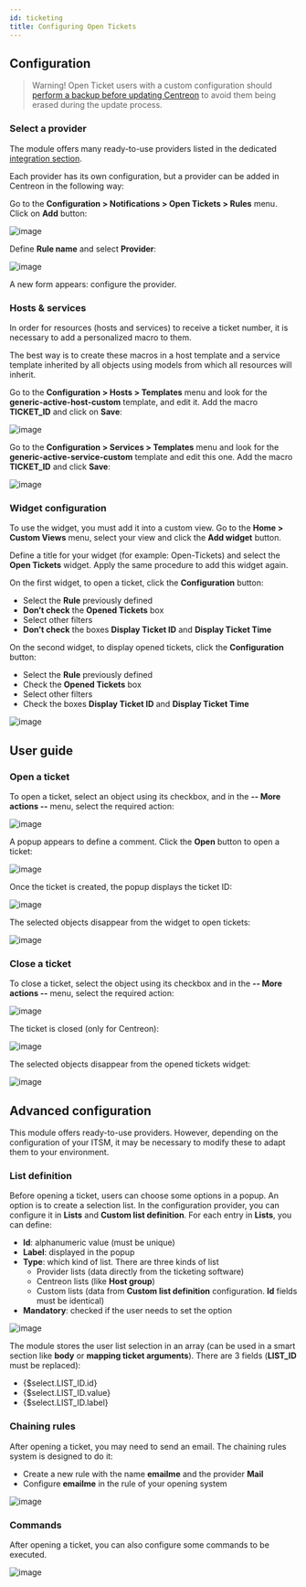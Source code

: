 ```yaml
---
id: ticketing
title: Configuring Open Tickets
---
```


## Configuration

> Warning! Open Ticket users with a custom configuration should [perform a backup before updating Centreon](../update/update-centreon-platform.md#Perform-a-backup) to avoid them being erased during the update process.

### Select a provider

The module offers many ready-to-use providers listed in the dedicated [integration
section](../integrations/itsm/itsm-overview.md).

Each provider has its own configuration, but a provider
can be added in Centreon in the following way:

Go to the **Configuration > Notifications > Open Tickets > Rules** menu.
Click on **Add** button:

![image](../assets/alerts/open_tickets_add_provider_01.png)

Define **Rule name** and select **Provider**:

![image](../assets/alerts/open_tickets_add_provider_02.png)

A new form appears: configure the provider.

### Hosts & services

In order for resources (hosts and services) to receive a ticket number,
it is necessary to add a personalized macro to them.

The best way is to create these macros in a host template and a service
template inherited by all objects using models from which all resources
will inherit.

Go to the **Configuration > Hosts > Templates** menu and look for the
**generic-active-host-custom** template, and edit it. Add the macro
**TICKET\_ID** and click on **Save**:

![image](../assets/alerts/open_tickets_macro.png)

Go to the **Configuration > Services > Templates** menu and look for the
**generic-active-service-custom** template and edit this one. Add the
macro **TICKET\_ID** and click **Save**:

![image](../assets/alerts/open_tickets_macro.png)

### Widget configuration

To use the widget, you must add it into a custom view. Go to the
**Home > Custom Views** menu, select your view and click the **Add widget**
button.

Define a title for your widget (for example: Open-Tickets) and select
the **Open Tickets** widget. Apply the same procedure to add this
widget again.

On the first widget, to open a ticket, click the **Configuration**
button:

-   Select the **Rule** previously defined
-   **Don’t check** the **Opened Tickets** box
-   Select other filters
-   **Don’t check** the boxes **Display Ticket ID** and **Display Ticket
    Time**

On the second widget, to display opened tickets, click the
**Configuration** button:

-   Select the **Rule** previously defined
-   Check the **Opened Tickets** box
-   Select other filters
-   Check the boxes **Display Ticket ID** and **Display Ticket Time**

![image](../assets/alerts/open_tickets_add_widget.png)

## User guide

### Open a ticket

To open a ticket, select an object using its checkbox, and in the **-- More
actions --** menu, select the required action:

![image](../assets/alerts/open_ticket_add_01.png)

A popup appears to define a comment. Click the **Open** button to open a ticket:

![image](../assets/alerts/open_ticket_add_02.png)

Once the ticket is created, the popup displays the ticket ID:

![image](../assets/alerts/open_ticket_add_03.png)

The selected objects disappear from the widget to open tickets:

![image](../assets/alerts/open_ticket_add_04.png)

### Close a ticket

To close a ticket, select the object using its checkbox and in the **-- More
actions --** menu, select the required action:

![image](../assets/alerts/open_ticket_close_ticket_01.png)

The ticket is closed (only for Centreon):

![image](../assets/alerts/open_ticket_close_ticket_02.png)

The selected objects disappear from the opened tickets widget:

![image](../assets/alerts/open_ticket_close_ticket_03.png)

## Advanced configuration

This module offers ready-to-use providers. However, depending on the
configuration of your ITSM, it may be necessary to modify these to adapt
them to your environment.

### List definition

Before opening a ticket, users can choose some options in a popup. An
option is to create a selection list. In the configuration provider, you can
configure it in **Lists** and **Custom list definition**. For each entry in
**Lists**, you can define:

-   **Id**: alphanumeric value (must be unique)
-   **Label**: displayed in the popup
-   **Type**: which kind of list. There are three kinds of list
    -   Provider lists (data directly from the ticketing software)
    -   Centreon lists (like **Host group**)
    -   Custom lists (data from **Custom list definition** configuration.
        **Id** fields must be identical)
-   **Mandatory**: checked if the user needs to set the option

![image](../assets/alerts/open_ticket_advanced_list_01.png)

The module stores the user list selection in an array (can be used in
a smart section like **body** or **mapping ticket arguments**). There are 3
fields (**LIST\_ID** must be replaced):

-   {$select.LIST\_ID.id}
-   {$select.LIST\_ID.value}
-   {$select.LIST\_ID.label}

### Chaining rules

After opening a ticket, you may need to send an email. The chaining
rules system is designed to do it:

-   Create a new rule with the name **emailme** and the provider **Mail**
-   Configure **emailme** in the rule of your opening system

![image](../assets/alerts/open_ticket_advanced_chain_01.png)

### Commands

After opening a ticket, you can also configure some commands to be executed.

![image](../assets/alerts/open_ticket_advanced_cmd_01.png)
